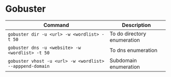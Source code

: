 # Gobuster

| **Command** | **Description** |
|----|----|
| `gobuster dir -u <url> -w <wordlist> -t 50` | To do directory enumeration |
| `gobuster dns -u <website> -w <wordlist> -t 50` | To dns enumeration |
| `gobuster vhost -u <url> -w <wordlist> --apppend-domain` | Subdomain enumeration |